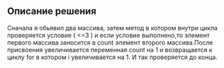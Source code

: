 ## Описание решения

Сначала я обьявил два массива, затем метод в котором внутри
цикла проверяется условие ( <=3 ) и если условие выполнено,то элемент первого массива заносится
в count элемент второго массива.После присвоения увеличивается переменная count на 1
и возвращается к циклу for в котором i увеличивается на 1. И так проверяется до конца.
